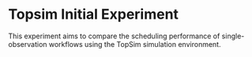 # Topsim Initial Experiment

This experiment aims to compare the scheduling performance of single-observation workflows using the TopSim simulation environment. 
